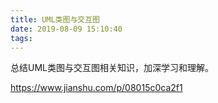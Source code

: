 ```yaml
---
title: UML类图与交互图
date: 2019-08-09 15:10:40
tags:
---
```

<p>总结UML类图与交互图相关知识，加深学习和理解。</p>
<style type="text/css">
.red{color:red;}
</style>

<!-- more -->

https://www.jianshu.com/p/08015c0ca2f1